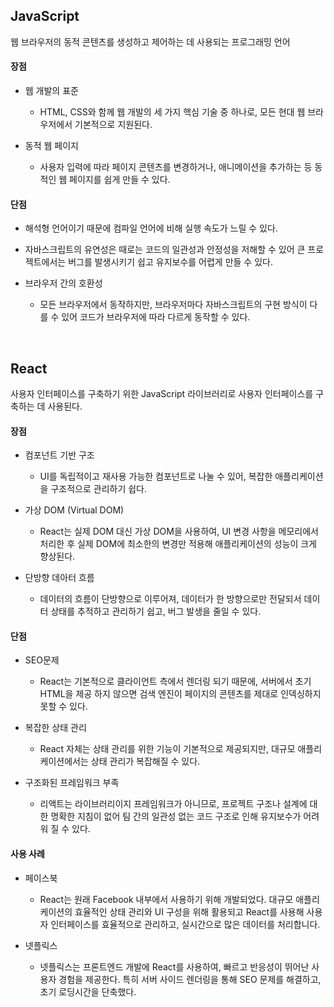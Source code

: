 ## JavaScript

웹 브라우저의 동적 콘텐츠를 생성하고 제어하는 데 사용되는 프로그래밍 언어

#### 장점
+ 웹 개발의 표준
    + HTML, CSS와 함께 웹 개발의 세 가지 핵심 기술 중 하나로, 모든 현대 웹 브라우저에서 기본적으로 지원된다.

+ 동적 웹 페이지
    + 사용자 입력에 따라 페이지 콘텐츠를 변경하거나, 애니메이션을 추가하는 등 동적인 웹 페이지를 쉽게 만들 수 있다.


#### 단점
+ 해석형 언어이기 때문에 컴파일 언어에 비해 실행 속도가 느릴 수 있다.

+ 자바스크립트의 유연성은 때로는 코드의 일관성과 안정성을 저해할 수 있어 큰 프로젝트에서는 버그를 발생시키기 쉽고 유지보수를 어렵게 만들 수 있다.

+ 브라우저 간의 호환성 
    + 모든 브라우저에서 동작하지만, 브라우저마다 자바스크립트의 구현 방식이 다를 수 있어 코드가 브라우저에 따라 다르게 동작할 수 있다.

<br>

## React
 사용자 인터페이스를 구축하기 위한 JavaScript 라이브러리로 사용자 인터페이스를 구축하는 데 사용된다.

#### 장점
+ 컴포넌트 기반 구조
    + UI를 독립적이고 재사용 가능한 컴포넌트로 나눌 수 있어, 복잡한 애플리케이션을 구조적으로 관리하기 쉽다.

 + 가상 DOM (Virtual DOM)
    + React는 실제 DOM 대신 가상 DOM을 사용하여, UI 변경 사항을 메모리에서 처리한 후 실제 DOM에 최소한의 변경만 적용해 애플리케이션의 성능이 크게 향상된다.

+ 단방향 데아터 흐름
    + 데이터의 흐름이 단방향으로 이루어져, 데이터가 한 방향으로만 전달되서 데이터 상태를 추적하고 관리하기 쉽고, 버그 발생을 줄일 수 있다.

#### 단점
+ SEO문제   
    + React는 기본적으로 클라이언트 측에서 렌더링 되기 때문에, 서버에서 초기 HTML을 제공 하지 않으면 검색 엔진이 페이지의 콘텐츠를 제대로 인덱싱하지 못할 수 있다.
    
+ 복잡한 상태 관리
    + React 자체는 상태 관리를 위한 기능이 기본적으로 제공되지만, 대규모 애플리케이션에서는 상태 관리가 복잡해질 수 있다.

+ 구조화된 프레임워크 부족
    + 리액트는 라이브러리이지 프레임워크가 아니므로, 프로젝트 구조나 설계에 대한 명확한 지침이 없어 팀 간의 일관성 없는 코드 구조로 인해 유지보수가 어려워 질 수 있다.

 #### 사용 사례
 + 페이스북
    + React는 원래 Facebook 내부에서 사용하기 위해 개발되었다. 대규모 애플리케이션의 효율적인 상태 관리와 UI 구성을 위해 활용되고 React를 사용해 사용자 인터페이스를 효율적으로 관리하고, 실시간으로 많은 데이터를 처리합니다.

+ 넷플릭스
    + 넷플릭스는 프론트엔드 개발에 React를 사용하여, 빠르고 반응성이 뛰어난 사용자 경험을 제공한다. 특히 서버 사이드 렌더링을 통해 SEO 문제를 해결하고, 초기 로딩시간을 단축했다.

    